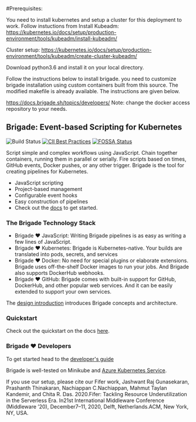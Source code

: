 #Prerequisites:

You need to install kubernetes and setup a cluster for this deployment to work. Follow instuctions from 
Install Kubeadm: https://kubernetes.io/docs/setup/production-environment/tools/kubeadm/install-kubeadm/

Cluster setup: https://kubernetes.io/docs/setup/production-environment/tools/kubeadm/create-cluster-kubeadm/

Download python3.6 and install it on your local directory.

Follow the instructions below to install brigade. you need to customize brigade installation using custom containers built from this source. The modified makefile is already available. The instructions are given below. 

https://docs.brigade.sh/topics/developers/
Note: change the docker access repository to your needs. 

## Brigade: Event-based Scripting for Kubernetes

![Build Status](https://badges.deislabs.io/v1/github/build/brigadecore/brigade/badge.svg?branch=master)
[![CII Best Practices](https://bestpractices.coreinfrastructure.org/projects/2688/badge)](https://bestpractices.coreinfrastructure.org/projects/2688)
[![FOSSA Status](https://app.fossa.io/api/projects/git%2Bgithub.com%2Fbrigadecore%2Fbrigade.svg?type=shield)](https://app.fossa.io/projects/git%2Bgithub.com%2Fbrigadecore%2Fbrigade?ref=badge_shield)

Script simple and complex workflows using JavaScript. Chain together containers,
running them in parallel or serially. Fire scripts based on times, GitHub events,
Docker pushes, or any other trigger. Brigade is the tool for creating pipelines
for Kubernetes.

- JavaScript scripting
- Project-based management
- Configurable event hooks
- Easy construction of pipelines
- Check out the [docs](https://docs.brigade.sh/) to get started.

 <!-- [![asciicast](https://asciinema.org/a/JBsjOpah4nTBvjqDT5dAWvefG.png)](https://asciinema.org/a/JBsjOpah4nTBvjqDT5dAWvefG) -->

### The Brigade Technology Stack

- Brigade :heart: JavaScript: Writing Brigade pipelines is as easy as writing a few lines of JavaScript.
- Brigade :heart: Kubernetes: Brigade is Kubernetes-native. Your builds are translated into
  pods, secrets, and services
- Brigade :heart: Docker: No need for special plugins or elaborate extensions. Brigade uses
  off-the-shelf Docker images to run your jobs. And Brigade also supports DockerHub
  webhooks.
- Brigade :heart: GitHub: Brigade comes with built-in support for GitHub, DockerHub, and
  other popular web services. And it can be easily extended to support your own
  services.

The [design introduction](https://docs.brigade.sh/topics/design/) introduces Brigade concepts and
architecture.

### Quickstart

Check out the quickstart on the docs [here](https://docs.brigade.sh/intro/quickstart/).

### Brigade :heart: Developers

To get started head to the [developer's guide](https://docs.brigade.sh/topics/developers/)

Brigade is well-tested on Minikube and [Azure Kubernetes Service](https://docs.microsoft.com/en-us/azure/aks/).


If you use our setup, please cite our Fifer work, Jashwant Raj Gunasekaran, Prashanth Thinakaran, Nachiappan C.Nachiappan, Mahmut Taylan Kandemir, and Chita R. Das. 2020.Fifer: Tackling Resource Underutilization in the Serverless Era. In21st International Middleware Conference (Middleware ’20), December7–11, 2020, Delft, Netherlands.ACM, New York, NY, USA.
